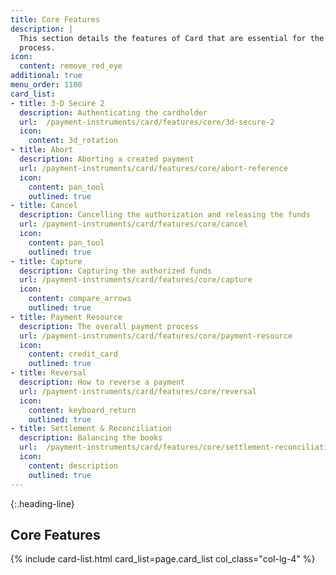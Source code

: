 ```yaml
---
title: Core Features
description: |
  This section details the features of Card that are essential for the payment
  process.
icon:
  content: remove_red_eye
additional: true
menu_order: 1100
card_list:
- title: 3-D Secure 2
  description: Authenticating the cardholder
  url:  /payment-instruments/card/features/core/3d-secure-2
  icon:
    content: 3d_rotation
- title: Abort
  description: Aborting a created payment
  url: /payment-instruments/card/features/core/abort-reference
  icon:
    content: pan_tool
    outlined: true
- title: Cancel
  description: Cancelling the authorization and releasing the funds
  url: /payment-instruments/card/features/core/cancel
  icon:
    content: pan_tool
    outlined: true
- title: Capture
  description: Capturing the authorized funds
  url: /payment-instruments/card/features/core/capture
  icon:
    content: compare_arrows
    outlined: true
- title: Payment Resource
  description: The overall payment process
  url: /payment-instruments/card/features/core/payment-resource
  icon:
    content: credit_card
    outlined: true
- title: Reversal
  description: How to reverse a payment
  url: /payment-instruments/card/features/core/reversal
  icon:
    content: keyboard_return
    outlined: true
- title: Settlement & Reconciliation
  description: Balancing the books
  url:  /payment-instruments/card/features/core/settlement-reconciliation
  icon:
    content: description
    outlined: true
---
```


{:.heading-line}

## Core Features

{% include card-list.html card_list=page.card_list
    col_class="col-lg-4" %}
